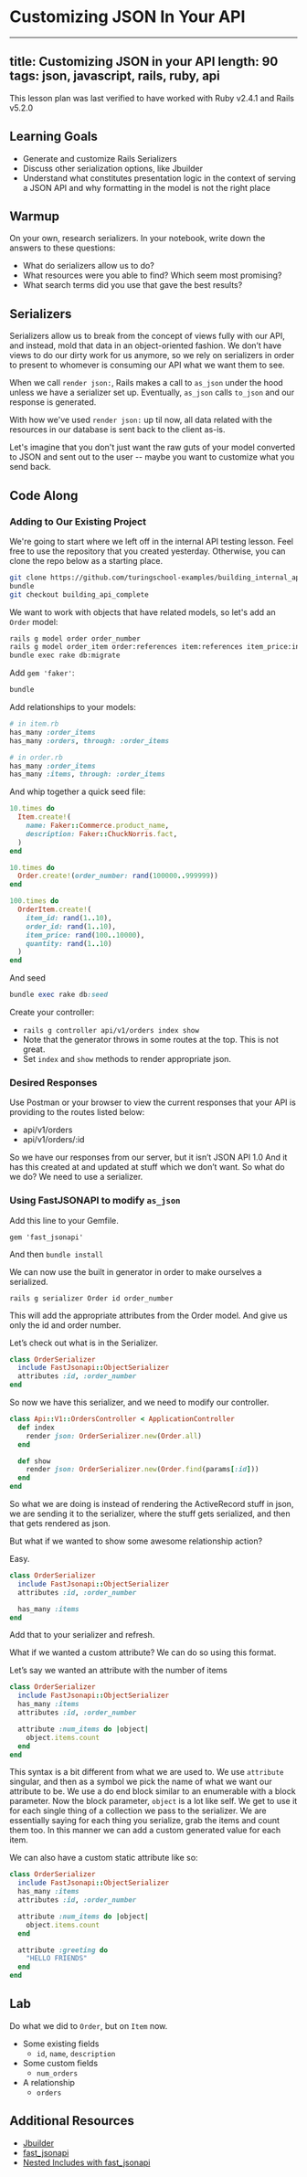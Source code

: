 # Customizing JSON In Your API

---
title: Customizing JSON in your API
length: 90
tags: json, javascript, rails, ruby, api
---

This lesson plan was last verified to have worked with Ruby v2.4.1 and Rails v5.2.0

## Learning Goals

* Generate and customize Rails Serializers
* Discuss other serialization options, like Jbuilder
* Understand what constitutes presentation logic in the context of serving a JSON API and why formatting in the model is not the right place


## Warmup

On your own, research serializers. In your notebook, write down the answers to these questions:

* What do serializers allow us to do?
* What resources were you able to find? Which seem most promising?
* What search terms did you use that gave the best results?

## Serializers

Serializers allow us to break from the concept of views fully with our API, and instead, mold that data in an object-oriented fashion. We don’t have views to do our dirty work for us anymore, so we rely on serializers in order to present to whomever is consuming our API what we want them to see.

When we call `render json:`, Rails makes a call to `as_json` under the hood unless we have a serializer set up. Eventually, `as_json` calls `to_json` and our response is generated.

With how we've used `render json:` up til now, all data related with the resources in our database is sent back to the client as-is.

Let's imagine that you don't just want the raw guts of your model converted to JSON and sent out to the user -- maybe you want to customize what you send back.


## Code Along

### Adding to Our Existing Project

We're going to start where we left off in the internal API testing lesson. Feel free to use the repository that you created yesterday. Otherwise, you can clone the repo below as a starting place.

```bash
git clone https://github.com/turingschool-examples/building_internal_apis.git
bundle
git checkout building_api_complete
```

We want to work with objects that have related models, so let's add an `Order` model:

```bash
rails g model order order_number
rails g model order_item order:references item:references item_price:integer quantity:integer
bundle exec rake db:migrate
```

Add `gem 'faker'`:

```bash
bundle
```

Add relationships to your models:

```ruby
# in item.rb
has_many :order_items
has_many :orders, through: :order_items

# in order.rb
has_many :order_items
has_many :items, through: :order_items
```

And whip together a quick seed file:

```ruby
10.times do
  Item.create!(
    name: Faker::Commerce.product_name,
    description: Faker::ChuckNorris.fact,
  )
end

10.times do
  Order.create!(order_number: rand(100000..999999))
end

100.times do
  OrderItem.create!(
    item_id: rand(1..10),
    order_id: rand(1..10),
    item_price: rand(100..10000),
    quantity: rand(1..10)
  )
end
```

And seed

```ruby
bundle exec rake db:seed
```

Create your controller:

  - `rails g controller api/v1/orders index show`
  - Note that the generator throws in some routes at the top. This is not great.
  - Set `index` and `show` methods to render appropriate json.

### Desired Responses

Use Postman or your browser to view the current responses that your API is providing to the routes listed below:

* api/v1/orders
* api/v1/orders/:id

So we have our responses from our server, but it isn’t JSON API 1.0 And it has this created at and updated at stuff which we don’t want. So what do we do? We need to use a serializer.



### Using FastJSONAPI to modify `as_json`

Add this line to your Gemfile.

```
gem 'fast_jsonapi'
```

And then `bundle install`


We can now use the built in generator in order to make ourselves a serialized.

```rails g serializer Order id order_number```

This will add the appropriate attributes from the  Order model.  And give us only the id and order number.

Let’s check out what is in the Serializer.

```ruby
class OrderSerializer
  include FastJsonapi::ObjectSerializer
  attributes :id, :order_number
end
```

So now we have this serializer, and we need to modify our controller.

```ruby
class Api::V1::OrdersController < ApplicationController
  def index
    render json: OrderSerializer.new(Order.all)
  end

  def show
    render json: OrderSerializer.new(Order.find(params[:id]))
  end
end
```

So what we are doing is instead of rendering the ActiveRecord stuff in json, we are sending it to the serializer, where the stuff gets serialized, and then that gets rendered as json.

But what if we wanted to show some awesome relationship action?

Easy.

```ruby
class OrderSerializer
  include FastJsonapi::ObjectSerializer
  attributes :id, :order_number

  has_many :items
end
```

Add that to your serializer and refresh.

What if we wanted a custom attribute? We can do so using this format.

Let’s say we wanted an attribute with the number of items

```ruby
class OrderSerializer
  include FastJsonapi::ObjectSerializer
  has_many :items
  attributes :id, :order_number

  attribute :num_items do |object|
    object.items.count
  end
end
```

This syntax is a bit different from what we are used to. We use `attribute` singular, and then as a symbol we pick the name of what we want our attribute to be. We use a do end block similar to an enumerable with a block parameter. Now the block parameter, `object` is a lot like self. We get to use it for each single thing of a collection we pass to the serializer. We are essentially saying for each thing you serialize, grab the items and count them too. In this manner we can add a custom generated value for each item.

We can also have a custom static attribute like so:

```ruby
class OrderSerializer
  include FastJsonapi::ObjectSerializer
  has_many :items
  attributes :id, :order_number

  attribute :num_items do |object|
    object.items.count
  end

  attribute :greeting do
    "HELLO FRIENDS"
  end
end

```

## Lab

Do what we did to `Order`, but on `Item` now.

- Some existing fields
  - `id`, `name`, `description`
- Some custom fields
  - `num_orders`
- A relationship
  - `orders`

## Additional Resources

* [Jbuilder](https://github.com/rails/jbuilder)
* [fast_jsonapi](https://github.com/Netflix/fast_jsonapi)
* [Nested Includes with fast_jsonapi](https://github.com/Netflix/fast_jsonapi/pull/152)
